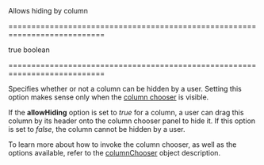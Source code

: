 <!--**
/*-------------------------------------------
    Auto-generated file. Do not modify.
-------------------------------------------

**-->
<!--d-->Allows hiding by column<!--/d-->
===========================================================================
<!--default-->true<!--/default-->
<!--type-->boolean<!--/type-->
===========================================================================

<!--shortDescription-->
Specifies whether or not a column can be hidden by a user. Setting this option makes sense only when the [column chooser](/Documentation/Guide/UI_Widgets/Data_Grid/Visual_Elements/#Column_Chooser) is visible.
<!--/shortDescription-->

<!--fullDescription-->
If the **allowHiding** option is set to *true* for a column, a user can drag this column by its header onto the column chooser panel to hide it. If this option is set to *false*, the column cannot be hidden by a user.

To learn more about how to invoke the column chooser, as well as the options available, refer to the [columnChooser](/Documentation/ApiReference/UI_Widgets/dxDataGrid/Configuration/columnChooser/) object description.
<!--/fullDescription-->